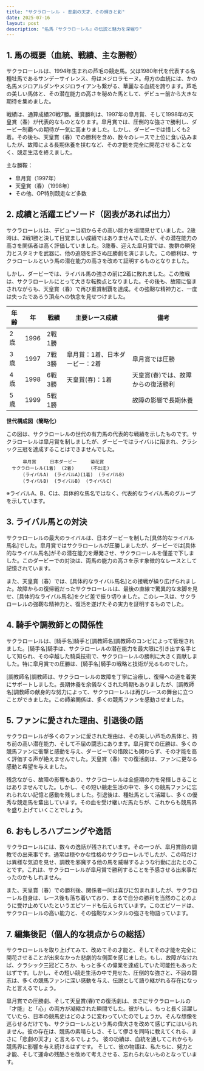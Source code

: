```yaml
---
title: "サクラローレル - 悲劇の天才、その輝きと影"
date: 2025-07-16
layout: post
description: "名馬『サクラローレル』の伝説と魅力を深堀り"
---
```


## 1. 馬の概要（血統、戦績、主な勝鞍）

サクラローレルは、1994年生まれの芦毛の競走馬。父は1980年代を代表する名種牡馬であるサンデーサイレンス、母はメジロラモーヌ。母方の血統には、かの名馬メジロアルダンやメジロライアンも繋がる、華麗なる血統を誇ります。芦毛の美しい馬体と、その潜在能力の高さを秘めた馬として、デビュー前から大きな期待を集めました。

戦績は、通算成績20戦7勝。重賞勝利は、1997年の皐月賞、そして1998年の天皇賞（春）が代表的なものとなります。皐月賞では、圧倒的な強さで勝利し、ダービー制覇への期待が一気に高まりました。しかし、ダービーでは惜しくも2着。その後も、天皇賞（春）での勝利を含め、数々のレースで上位に食い込みましたが、故障による長期休養を挟むなど、その才能を完全に開花させることなく、競走生活を終えました。

主な勝鞍：
* 皐月賞（1997年）
* 天皇賞（春）（1998年）
* その他、OP特別競走など多数


## 2. 成績と活躍エピソード（図表があれば出力）

サクラローレルは、デビュー当初からその高い能力を垣間見せていました。2歳時は、2戦1勝と決して目覚ましい成績ではありませんでしたが、その潜在能力の高さを関係者は高く評価していました。3歳春、迎えた皐月賞では、抜群の瞬発力とスタミナを武器に、他の追随を許さぬ圧勝劇を演じました。この勝利は、サクラローレルという馬の潜在能力の高さを改めて証明するものとなりました。

しかし、ダービーでは、ライバル馬の強さの前に2着に敗れました。この敗戦は、サクラローレルにとって大きな転換点となりました。その後も、故障に悩まされながらも、天皇賞（春）で再び重賞制覇を達成。その強靭な精神力と、一度は失ったであろう頂点への執念を見せつけました。

| 年齢 | 年 | 戦績 | 主要レース成績 | 備考 |
|---|---|---|---|---|
| 2歳 | 1996 | 2戦1勝 |  |  |
| 3歳 | 1997 | 7戦3勝 | 皐月賞：1着、日本ダービー：2着 | 皐月賞では圧勝 |
| 4歳 | 1998 | 6戦3勝 | 天皇賞(春)：1着 | 天皇賞(春)では、故障からの復活勝利 |
| 5歳 | 1999 | 5戦1勝 |  | 故障の影響で長期休養 |


**世代構成図（簡略化）**

この図は、サクラローレルの世代の有力馬の代表的な戦績を示したものです。サクラローレルは皐月賞を制しましたが、ダービーではライバルに阻まれ、クラシック三冠を達成することはできませんでした。


```
      皐月賞     日本ダービー     菊花賞
  サクラローレル(1着)  (2着)      (不出走)
      (ライバルA)  (ライバルA)(1着)  (ライバルB)
      (ライバルB)  (ライバルB)  (ライバルC)
```

※ライバルA、B、Cは、具体的な馬名ではなく、代表的なライバル馬のグループを示しています。


## 3. ライバル馬との対決

サクラローレルの最大のライバルは、日本ダービーを制した[具体的なライバル馬名]でした。皐月賞ではサクラローレルが圧勝しましたが、ダービーでは[具体的なライバル馬名]がその潜在能力を爆発させ、サクラローレルを僅差で下しました。このダービーでの対決は、両馬の能力の高さを示す象徴的なレースとして記憶されています。

また、天皇賞（春）では、[具体的なライバル馬名]との接戦が繰り広げられました。故障からの復帰戦だったサクラローレルは、最後の直線で驚異的な末脚を見せ、[具体的なライバル馬名]をクビ差で振り切りました。このレースは、サクラローレルの強靭な精神力と、復活を遂げたその実力を証明するものでした。


## 4. 騎手や調教師との関係性

サクラローレルは、[騎手名]騎手と[調教師名]調教師のコンビによって管理されました。[騎手名]騎手は、サクラローレルの潜在能力を最大限に引き出す名手として知られ、その卓越した騎乗技術で、サクラローレルの勝利に大きく貢献しました。特に皐月賞での圧勝は、[騎手名]騎手の戦略と技術が光るものでした。

[調教師名]調教師は、サクラローレルの故障を丁寧に治療し、復帰への道を着実にサポートしました。長期休養を余儀なくされた時期もありましたが、[調教師名]調教師の献身的な努力によって、サクラローレルは再びレースの舞台に立つことができました。この師弟関係は、多くの競馬ファンを感動させました。


## 5. ファンに愛された理由、引退後の話

サクラローレルが多くのファンに愛された理由は、その美しい芦毛の馬体と、持ち前の高い潜在能力、そして不屈の闘志にあります。皐月賞での圧勝は、多くの競馬ファンに衝撃と感動を与え、ダービーでの惜敗にも関わらず、その才能を高く評価する声が絶えませんでした。天皇賞（春）での復活劇は、ファンに更なる感動と希望を与えました。

残念ながら、故障の影響もあり、サクラローレルは全盛期の力を発揮しきることはありませんでした。しかし、その短い競走生活の中で、多くの競馬ファンに忘れられない記憶と感動を残しました。引退後は、種牡馬として活躍し、多くの優秀な競走馬を輩出しています。その血を受け継いだ馬たちが、これからも競馬界を盛り上げていくことでしょう。


## 6. おもしろハプニングや逸話

サクラローレルには、数々の逸話が残されています。その一つが、皐月賞前の調教での出来事です。通常は穏やかな性格のサクラローレルでしたが、この時だけは異様な気迫を見せ、調教を邪魔する他の馬を威嚇するような行動に出たとのことです。これは、サクラローレルが皐月賞で勝利することを予感させる出来事だったのかもしれません。


また、天皇賞（春）での勝利後、関係者一同は喜びに包まれましたが、サクラローレル自身は、レース後も落ち着いており、まるで自分の勝利を当然のことのように受け止めていたというエピソードも伝えられています。このエピソードは、サクラローレルの高い能力と、その強靭なメンタルの強さを物語っています。


## 7. 編集後記（個人的な視点からの総括）

サクラローレルを取り上げてみて、改めてその才能と、そしてその才能を完全に開花させることが出来なかった悲劇的な側面を感じました。もし、故障がなければ、クラシック三冠どころか、もっと多くの偉業を達成していた可能性もあったはずです。しかし、その短い競走生活の中で見せた、圧倒的な強さと、不屈の闘志は、多くの競馬ファンに深い感動を与え、伝説として語り継がれる存在になったと言えるでしょう。

皐月賞での圧勝劇、そして天皇賞(春)での復活劇は、まさにサクラローレルの「才能」と「心」の両方が凝縮された瞬間でした。彼がもし、もっと長く活躍していたら、日本の競馬史はどのように変わっていたのでしょうか。そんな想像を巡らせるだけでも、サクラローレルという馬の偉大さを改めて感じずにはいられません。彼の存在は、競馬の素晴らしさ、そして儚さを同時に教えてくれる、まさに「悲劇の天才」と言えるでしょう。  彼の功績は、血統を通してこれからも競馬界に影響を与え続けるはずです。  そして、彼の物語は、私たちに、努力と才能、そして運命の残酷さを改めて考えさせる、忘れられないものとなっています。
